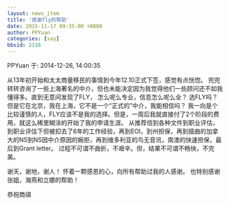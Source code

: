 ```yaml
---
layout: news_item
title: '感谢fly的帮助'
date: 2015-11-17 09:35:00 +0800
author: PPYuan
categories: [say]
bbsid: 2316
---
```


PPYuan 于: 2014-12-26, 14:00:35

从13年初开始和太太商量移民的事情到今年12.10正式下签，感觉有点恍惚。 兜兜转转咨询了一些上海著名的中介，但也未能决定因为我觉得他们一些顾问还不如我懂得多。直到无意间发现了FLY， 怎么呢么专业，信息怎么呢么全？ 选FLY吗？ 但是它在北京，我在上海，它不是一个“正式的”中介，我能相信吗？ 我一向是个比较谨慎的人，FLY应该不是我的选择。但是，一周后我就直接付了2个阶段的费用，就这么稀里糊涂的开始了我的申请生涯。 从推荐信到各种文件到职业评估，到职业评估下但被扣去了6年的工作经验，再到EOI，到州担保，再到插曲的加拿大的NS到NS因中介原因的婉拒，再到维多利亚的鸟无音讯，南澳的快速担保，最后到Grant letter。 过程不可谓不曲折，不艰辛。但，结果不可谓不畅快，不完美。

谢天，谢地，谢人！ 怀着一颗感恩的心，向所有帮助过我的人感谢。 也特别感谢张姐，海燕和立娜的帮助！

恭祝商祺


